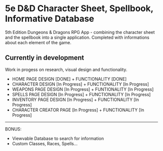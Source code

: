 # 5e D&D Character Sheet, Spellbook, Informative Database

5th Edition Dungeons & Dragons RPG App - combining the character sheet and the spellbook into a single application.
Completed with informations about each element of the game.

## Currently in development

Work in progess on research, visual design and functionality.
- HOME PAGE DESIGN [DONE] + FUNCTIONALITY [DONE]
- CHARACTER DESIGN [In Progress] + FUNCTIONALITY [In Progress]
- WEAPONS PAGE DESIGN [In Progress] + FUNTIONALITY [In Progress]
- SPELLS PAGE DESIGN [In Progress] + FUNCTIONALITY [In Progress]
- INVENTORY PAGE DESIGN [In Progress] + FUNCTIONALITY [In Progress]
- CHARACTER CREATOR PAGE [In Progress] + FUNCTIONALITY [In Progress]
------------------------------------------------------------------------
BONUS:
   - Viewvable Database to search for information
   - Custom Classes, Races, Spells...
